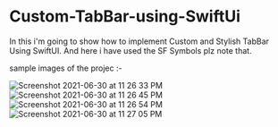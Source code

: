 # Custom-TabBar-using-SwiftUi

In this i'm going to show how to implement Custom and Stylish TabBar Using SwiftUI.
And here i have used the SF Symbols plz note that.


sample images of the projec :- 

![Screenshot 2021-06-30 at 11 26 33 PM](https://user-images.githubusercontent.com/84556881/124009172-e8758780-d9fa-11eb-94bc-42c98d467266.png)
![Screenshot 2021-06-30 at 11 26 45 PM](https://user-images.githubusercontent.com/84556881/124009179-ead7e180-d9fa-11eb-8b07-1bceaf98fd60.png)
![Screenshot 2021-06-30 at 11 26 54 PM](https://user-images.githubusercontent.com/84556881/124009180-eb707800-d9fa-11eb-8364-410010c4bd72.png)
![Screenshot 2021-06-30 at 11 27 05 PM](https://user-images.githubusercontent.com/84556881/124009183-ec090e80-d9fa-11eb-87d9-020c40885736.png)


